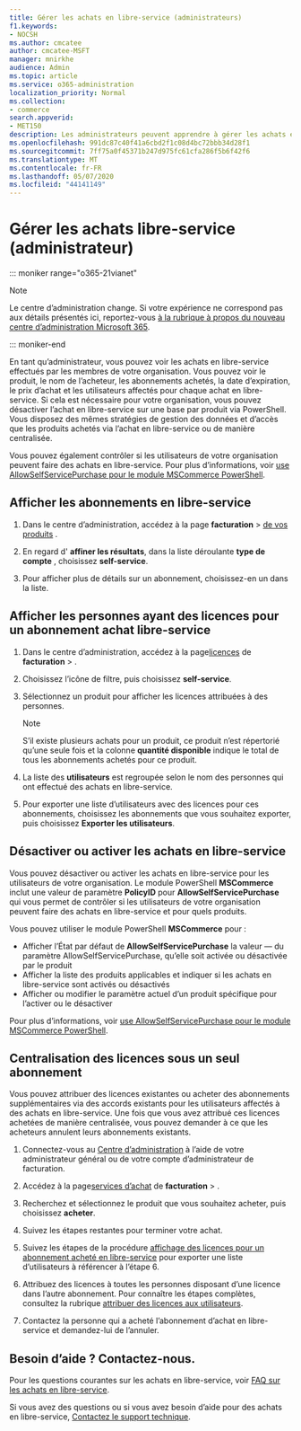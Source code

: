 ```yaml
---
title: Gérer les achats en libre-service (administrateurs)
f1.keywords:
- NOCSH
ms.author: cmcatee
author: cmcatee-MSFT
manager: mnirkhe
audience: Admin
ms.topic: article
ms.service: o365-administration
localization_priority: Normal
ms.collection:
- commerce
search.appverid:
- MET150
description: Les administrateurs peuvent apprendre à gérer les achats en libre-service effectués par les utilisateurs au sein de leur organisation.
ms.openlocfilehash: 991dc87c40f41a6cbd2f1c08d4bc72bbb34d28f1
ms.sourcegitcommit: 7ff75a0f45371b247d975fc61cfa286f5b6f42f6
ms.translationtype: MT
ms.contentlocale: fr-FR
ms.lasthandoff: 05/07/2020
ms.locfileid: "44141149"
---
```

# <a name="manage-self-service-purchases-admin"></a>Gérer les achats libre-service (administrateur)

::: moniker range="o365-21vianet"

> [!NOTE]
> Le centre d’administration change. Si votre expérience ne correspond pas aux détails présentés ici, reportez-vous [à la rubrique à propos du nouveau centre d’administration Microsoft 365](https://docs.microsoft.com/microsoft-365/admin/microsoft-365-admin-center-preview?view=o365-21vianet).

::: moniker-end

En tant qu’administrateur, vous pouvez voir les achats en libre-service effectués par les membres de votre organisation. Vous pouvez voir le produit, le nom de l’acheteur, les abonnements achetés, la date d’expiration, le prix d’achat et les utilisateurs affectés pour chaque achat en libre-service. Si cela est nécessaire pour votre organisation, vous pouvez désactiver l’achat en libre-service sur une base par produit via PowerShell. Vous disposez des mêmes stratégies de gestion des données et d’accès que les produits achetés via l’achat en libre-service ou de manière centralisée.

Vous pouvez également contrôler si les utilisateurs de votre organisation peuvent faire des achats en libre-service. Pour plus d’informations, voir [use AllowSelfServicePurchase pour le module MSCommerce PowerShell](allowselfservicepurchase-powershell.md).

## <a name="view-self-service-subscriptions"></a>Afficher les abonnements en libre-service

1. Dans le centre d’administration, accédez à la page **facturation** > <a href="https://go.microsoft.com/fwlink/p/?linkid=842054" target="_blank">de vos produits</a> .

2. En regard d' **affiner les résultats**, dans la liste déroulante **type de compte** , choisissez **self-service**.

3. Pour afficher plus de détails sur un abonnement, choisissez-en un dans la liste.

## <a name="view-who-has-licenses-for-a-self-service-purchase-subscription"></a>Afficher les personnes ayant des licences pour un abonnement achat libre-service

1. Dans le centre d’administration, accédez à la page<a href="https://go.microsoft.com/fwlink/p/?linkid=842264" target="_blank">licences</a> de **facturation** > .

2. Choisissez l’icône de filtre, puis choisissez **self-service**.

3. Sélectionnez un produit pour afficher les licences attribuées à des personnes.

    > [!NOTE]
    > S’il existe plusieurs achats pour un produit, ce produit n’est répertorié qu’une seule fois et la colonne **quantité disponible** indique le total de tous les abonnements achetés pour ce produit.

4. La liste des **utilisateurs** est regroupée selon le nom des personnes qui ont effectué des achats en libre-service.

5. Pour exporter une liste d’utilisateurs avec des licences pour ces abonnements, choisissez les abonnements que vous souhaitez exporter, puis choisissez **Exporter les utilisateurs**.

## <a name="disable-or-enable-self-service-purchases"></a>Désactiver ou activer les achats en libre-service

Vous pouvez désactiver ou activer les achats en libre-service pour les utilisateurs de votre organisation. Le module PowerShell **MSCommerce** inclut une valeur de paramètre **PolicyID** pour **AllowSelfServicePurchase** qui vous permet de contrôler si les utilisateurs de votre organisation peuvent faire des achats en libre-service et pour quels produits.

Vous pouvez utiliser le module PowerShell **MSCommerce** pour :

- Afficher l’État par défaut de **AllowSelfServicePurchase** la valeur &mdash; du paramètre AllowSelfServicePurchase, qu’elle soit activée ou désactivée par le produit
- Afficher la liste des produits applicables et indiquer si les achats en libre-service sont activés ou désactivés
- Afficher ou modifier le paramètre actuel d’un produit spécifique pour l’activer ou le désactiver

Pour plus d’informations, voir [use AllowSelfServicePurchase pour le module MSCommerce PowerShell](allowselfservicepurchase-powershell.md).

## <a name="centralize-licenses-under-a-single-subscription"></a>Centralisation des licences sous un seul abonnement

Vous pouvez attribuer des licences existantes ou acheter des abonnements supplémentaires via des accords existants pour les utilisateurs affectés à des achats en libre-service. Une fois que vous avez attribué ces licences achetées de manière centralisée, vous pouvez demander à ce que les acheteurs annulent leurs abonnements existants.

1. Connectez-vous au <a href="https://go.microsoft.com/fwlink/p/?linkid=2024339" target="_blank">Centre d’administration</a> à l’aide de votre administrateur général ou de votre compte d’administrateur de facturation.

2. Accédez à la page<a href="https://go.microsoft.com/fwlink/p/?linkid=868433" target="_blank">services d’achat</a> de **facturation** > .

3. Recherchez et sélectionnez le produit que vous souhaitez acheter, puis choisissez **acheter**.

4. Suivez les étapes restantes pour terminer votre achat.

5. Suivez les étapes de la procédure [affichage des licences pour un abonnement acheté en libre-service](#view-who-has-licenses-for-a-self-service-purchase-subscription) pour exporter une liste d’utilisateurs à référencer à l’étape 6.

6. Attribuez des licences à toutes les personnes disposant d’une licence dans l’autre abonnement. Pour connaître les étapes complètes, consultez la rubrique [attribuer des licences aux utilisateurs](../../admin/manage/assign-licenses-to-users.md).

7. Contactez la personne qui a acheté l’abonnement d’achat en libre-service et demandez-lui de l’annuler.

## <a name="need-help-contact-us"></a>Besoin d’aide ? Contactez-nous.

Pour les questions courantes sur les achats en libre-service, voir [FAQ sur les achats en libre-service](self-service-purchase-faq.md).

Si vous avez des questions ou si vous avez besoin d’aide pour des achats en libre-service, [Contactez le support technique](../../admin/contact-support-for-business-products.md).
